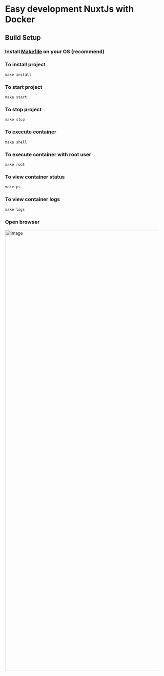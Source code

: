 # Easy development NuxtJs with Docker

## Build Setup

### Install [Makefile](https://makefiletutorial.com/) on your OS (recommend)

### To install project
```shell
make install
```

### To start project
```shell
make start
```

### To stop project
```shell
make stop
```

### To execute container
```shell
make shell
```

### To execute container with root user
```shell
make root
```

### To view container status
```shell
make ps
```

### To view container logs
```shell
make logs
```

### Open browser

<img width="1440" alt="image" src="https://user-images.githubusercontent.com/26193890/172579596-b981748d-5e0c-486b-a8e1-999cdbabc9eb.png">
